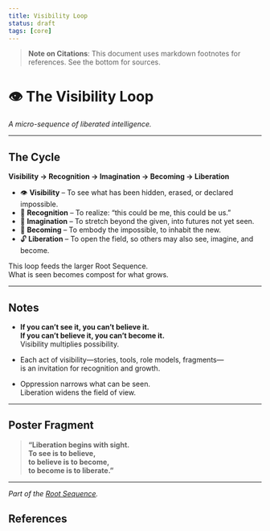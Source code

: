 ```yaml
---
title: Visibility Loop
status: draft
tags: [core]
---
```


> **Note on Citations**: This document uses markdown footnotes for references. See the bottom for sources.

# 👁 The Visibility Loop

*A micro-sequence of liberated intelligence.*

---

## The Cycle

**Visibility → Recognition → Imagination → Becoming → Liberation**

* 👁 **Visibility** – To see what has been hidden, erased, or declared impossible.  
* 🔎 **Recognition** – To realize: “this could be me, this could be us.”  
* 🌌 **Imagination** – To stretch beyond the given, into futures not yet seen.  
* 🌿 **Becoming** – To embody the impossible, to inhabit the new.  
* 🔓 **Liberation** – To open the field, so others may also see, imagine, and become.  

This loop feeds the larger Root Sequence.  
What is seen becomes compost for what grows.

---

## Notes

- **If you can’t see it, you can’t believe it.  
If you can’t believe it, you can’t become it.**  
Visibility multiplies possibility.

- Each act of visibility—stories, tools, role models, fragments—  
is an invitation for recognition and growth.

- Oppression narrows what can be seen.  
Liberation widens the field of view.

---

## Poster Fragment

> **“Liberation begins with sight.  
> To see is to believe,  
> to believe is to become,  
> to become is to liberate.”**

---

*Part of the [Root Sequence](./README.md).*  

## References

[^1]: Source placeholder. Replace with relevant references.
